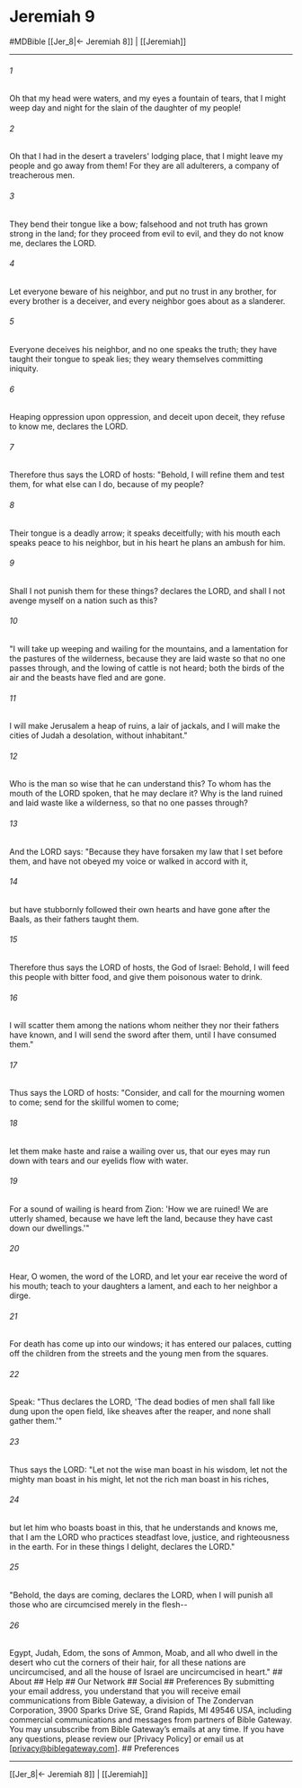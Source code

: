 # Jeremiah 9
#MDBible
[[Jer_8|← Jeremiah 8]] | [[Jeremiah]]

***






###### 1 


Oh that my head were waters, and my eyes a fountain of tears, that I might weep day and night for the slain of the daughter of my people! 





###### 2 


Oh that I had in the desert a travelers' lodging place, that I might leave my people and go away from them! For they are all adulterers, a company of treacherous men. 





###### 3 


They bend their tongue like a bow; falsehood and not truth has grown strong in the land; for they proceed from evil to evil, and they do not know me, declares the LORD. 





###### 4 


Let everyone beware of his neighbor, and put no trust in any brother, for every brother is a deceiver, and every neighbor goes about as a slanderer. 





###### 5 


Everyone deceives his neighbor, and no one speaks the truth; they have taught their tongue to speak lies; they weary themselves committing iniquity. 





###### 6 


Heaping oppression upon oppression, and deceit upon deceit, they refuse to know me, declares the LORD. 





###### 7 


Therefore thus says the LORD of hosts: "Behold, I will refine them and test them, for what else can I do, because of my people? 





###### 8 


Their tongue is a deadly arrow; it speaks deceitfully; with his mouth each speaks peace to his neighbor, but in his heart he plans an ambush for him. 





###### 9 


Shall I not punish them for these things? declares the LORD, and shall I not avenge myself on a nation such as this? 





###### 10 


"I will take up weeping and wailing for the mountains, and a lamentation for the pastures of the wilderness, because they are laid waste so that no one passes through, and the lowing of cattle is not heard; both the birds of the air and the beasts have fled and are gone. 





###### 11 


I will make Jerusalem a heap of ruins, a lair of jackals, and I will make the cities of Judah a desolation, without inhabitant." 





###### 12 


Who is the man so wise that he can understand this? To whom has the mouth of the LORD spoken, that he may declare it? Why is the land ruined and laid waste like a wilderness, so that no one passes through? 





###### 13 


And the LORD says: "Because they have forsaken my law that I set before them, and have not obeyed my voice or walked in accord with it, 





###### 14 


but have stubbornly followed their own hearts and have gone after the Baals, as their fathers taught them. 





###### 15 


Therefore thus says the LORD of hosts, the God of Israel: Behold, I will feed this people with bitter food, and give them poisonous water to drink. 





###### 16 


I will scatter them among the nations whom neither they nor their fathers have known, and I will send the sword after them, until I have consumed them." 





###### 17 


Thus says the LORD of hosts: "Consider, and call for the mourning women to come; send for the skillful women to come; 





###### 18 


let them make haste and raise a wailing over us, that our eyes may run down with tears and our eyelids flow with water. 





###### 19 


For a sound of wailing is heard from Zion: 'How we are ruined! We are utterly shamed, because we have left the land, because they have cast down our dwellings.'" 





###### 20 


Hear, O women, the word of the LORD, and let your ear receive the word of his mouth; teach to your daughters a lament, and each to her neighbor a dirge. 





###### 21 


For death has come up into our windows; it has entered our palaces, cutting off the children from the streets and the young men from the squares. 





###### 22 


Speak: "Thus declares the LORD, 'The dead bodies of men shall fall like dung upon the open field, like sheaves after the reaper, and none shall gather them.'" 





###### 23 


Thus says the LORD: "Let not the wise man boast in his wisdom, let not the mighty man boast in his might, let not the rich man boast in his riches, 





###### 24 


but let him who boasts boast in this, that he understands and knows me, that I am the LORD who practices steadfast love, justice, and righteousness in the earth. For in these things I delight, declares the LORD." 





###### 25 


"Behold, the days are coming, declares the LORD, when I will punish all those who are circumcised merely in the flesh-- 





###### 26 


Egypt, Judah, Edom, the sons of Ammon, Moab, and all who dwell in the desert who cut the corners of their hair, for all these nations are uncircumcised, and all the house of Israel are uncircumcised in heart." ## About ## Help ## Our Network ## Social ## Preferences By submitting your email address, you understand that you will receive email communications from Bible Gateway, a division of The Zondervan Corporation, 3900 Sparks Drive SE, Grand Rapids, MI 49546 USA, including commercial communications and messages from partners of Bible Gateway. You may unsubscribe from Bible Gateway&rsquo;s emails at any time. If you have any questions, please review our [Privacy Policy] or email us at [privacy@biblegateway.com]. ## Preferences

***

[[Jer_8|← Jeremiah 8]] | [[Jeremiah]]
